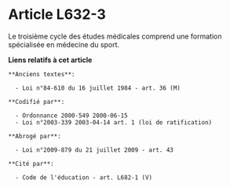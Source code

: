 # Article L632-3

Le troisième cycle des études médicales comprend une formation spécialisée en médecine du sport.

**Liens relatifs à cet article**

	**Anciens textes**:

	  - Loi n°84-610 du 16 juillet 1984 - art. 36 (M)

	**Codifié par**:

	  - Ordonnance 2000-549 2000-06-15
	  - Loi n°2003-339 2003-04-14 art. 1 (loi de ratification)

	**Abrogé par**:

	  - Loi n°2009-879 du 21 juillet 2009 - art. 43

	**Cité par**:

	  - Code de l'éducation - art. L682-1 (V)
